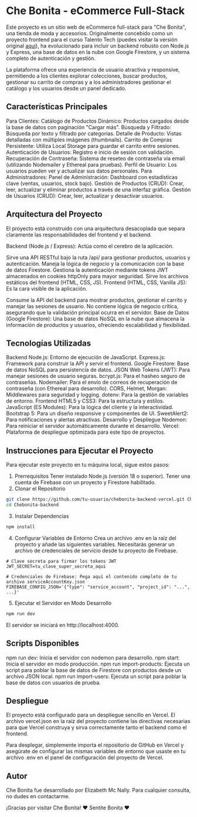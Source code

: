 # Che Bonita - eCommerce Full-Stack
Este proyecto es un sitio web de eCommerce full-stack para "Che Bonita", una tienda de moda y accesorios. Originalmente concebido como un proyecto frontend para el curso Talento Tech (puedes visitar la versión original [aquí](https://github.com/EliMCN/CheBonita)), ha evolucionado para incluir un backend robusto con Node.js y Express, una base de datos en la nube con Google Firestore, y un sistema completo de autenticación y gestión.

La plataforma ofrece una experiencia de usuario atractiva y responsive, permitiendo a los clientes explorar colecciones, buscar productos, gestionar su carrito de compras y a los administradores gestionar el catálogo y los usuarios desde un panel dedicado.

## Características Principales
Para Clientes:
Catálogo de Productos Dinámico: Productos cargados desde la base de datos con paginación "Cargar más".
Búsqueda y Filtrado: Búsqueda por texto y filtrado por categorías.
Detalle de Producto: Vistas detalladas con múltiples imágenes (thumbnails).
Carrito de Compras Persistente: Utiliza Local Storage para guardar el carrito entre sesiones.
Autenticación de Usuarios: Registro e inicio de sesión con validación.
Recuperación de Contraseña: Sistema de reseteo de contraseña vía email (utilizando Nodemailer y Ethereal para pruebas).
Perfil de Usuario: Los usuarios pueden ver y actualizar sus datos personales.
Para Administradores:
Panel de Administración: Dashboard con estadísticas clave (ventas, usuarios, stock bajo).
Gestión de Productos (CRUD): Crear, leer, actualizar y eliminar productos a través de una interfaz gráfica.
Gestión de Usuarios (CRUD): Crear, leer, actualizar y desactivar usuarios.

##  Arquitectura del Proyecto
El proyecto está construido con una arquitectura desacoplada que separa claramente las responsabilidades del frontend y el backend.

Backend (Node.js / Express): Actúa como el cerebro de la aplicación.

Sirve una API RESTful bajo la ruta /api/ para gestionar productos, usuarios y autenticación.
Maneja la lógica de negocio y la comunicación con la base de datos Firestore.
Gestiona la autenticación mediante tokens JWT almacenados en cookies httpOnly para mayor seguridad.
Sirve los archivos estáticos del frontend (HTML, CSS, JS).
Frontend (HTML, CSS, Vanilla JS): Es la cara visible de la aplicación.

Consume la API del backend para mostrar productos, gestionar el carrito y manejar las sesiones de usuario.
No contiene lógica de negocio crítica, asegurando que la validación principal ocurra en el servidor.
Base de Datos (Google Firestore): Una base de datos NoSQL en la nube que almacena la información de productos y usuarios, ofreciendo escalabilidad y flexibilidad.

##  Tecnologías Utilizadas
Backend
Node.js: Entorno de ejecución de JavaScript.
Express.js: Framework para construir la API y servir el frontend.
Google Firestore: Base de datos NoSQL para persistencia de datos.
JSON Web Tokens (JWT): Para manejar sesiones de usuario seguras.
bcrypt.js: Para el hasheo seguro de contraseñas.
Nodemailer: Para el envío de correos de recuperación de contraseña (con Ethereal para desarrollo).
CORS, Helmet, Morgan: Middlewares para seguridad y logging.
dotenv: Para la gestión de variables de entorno.
Frontend
HTML5 y CSS3: Para la estructura y estilos.
JavaScript (ES Modules): Para la lógica del cliente y la interactividad.
Bootstrap 5: Para un diseño responsive y componentes de UI.
SweetAlert2: Para notificaciones y alertas atractivas.
Desarrollo y Despliegue
Nodemon: Para reiniciar el servidor automáticamente durante el desarrollo.
Vercel: Plataforma de despliegue optimizada para este tipo de proyectos.

##  Instrucciones para Ejecutar el Proyecto
Para ejecutar este proyecto en tu máquina local, sigue estos pasos:

1. Prerrequisitos
Tener instalado Node.js (versión 18 o superior).
Tener una cuenta de Firebase con un proyecto y Firestore habilitado.
2. Clonar el Repositorio
```bash
git clone https://github.com/tu-usuario/chebonita-backend-vercel.git Chebonita-backend
cd Chebonita-backend

```
3. Instalar Dependencias
```bash
npm install
```
4. Configurar Variables de Entorno
Crea un archivo .env en la raíz del proyecto y añade las siguientes variables. Necesitarás generar un archivo de credenciales de servicio desde tu proyecto de Firebase.

```dotenv
# Clave secreta para firmar los tokens JWT
JWT_SECRET=tu_clave_super_secreta_aqui

# Credenciales de Firebase: Pega aquí el contenido completo de tu archivo serviceAccountKey.json
FIREBASE_CONFIG_JSON='{"type": "service_account", "project_id": "...", ...}'
```
5. Ejecutar el Servidor en Modo Desarrollo
```bash
npm run dev
```
El servidor se iniciará en http://localhost:4000.

##  Scripts Disponibles
npm run dev: Inicia el servidor con nodemon para desarrollo.
npm start: Inicia el servidor en modo producción.
npm run import-products: Ejecuta un script para poblar la base de datos de Firestore con productos desde un archivo JSON local.
npm run import-users: Ejecuta un script para poblar la base de datos con usuarios de prueba.

##  Despliegue
El proyecto está configurado para un despliegue sencillo en Vercel. El archivo vercel.json en la raíz del proyecto contiene las directivas necesarias para que Vercel construya y sirva correctamente tanto el backend como el frontend.

Para desplegar, simplemente importa el repositorio de GitHub en Vercel y asegúrate de configurar las mismas variables de entorno que usaste en tu archivo .env en el panel de configuración del proyecto de Vercel.

##  Autor
Che Bonita fue desarrollado por Elizabeth Mc Nally. Para cualquier consulta, no dudes en contactarme.

¡Gracias por visitar Che Bonita! ❤️ Sentite Bonita ❤️
